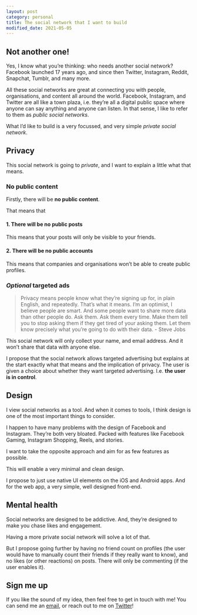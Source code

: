 ```yaml
---
layout: post
category: personal
title: The social network that I want to build
modified_date: 2021-05-05
---
```


## Not another one!
Yes, I know what you’re thinking: who needs another social network? Facebook launched 17 years ago, and since then Twitter, Instagram, Reddit, Snapchat, Tumblr, and many more.

All these social networks are great at connecting you with people, organisations, and content all around the world. Facebook, Instagram, and Twitter are all like a town plaza, i.e. they’re all a digital public space where anyone can say anything and anyone can listen. In that sense, I like to refer to them as *public social networks*.

What I’d like to build is a very focussed, and very simple *private social network*.

## Privacy
This social network is going to *private*, and I want to explain a little what that means.

### No public content
Firstly, there will be **no public content**.

That means that

#### 1. There will be no public posts
   
This means that your posts will only be visible to your friends.

#### 2. There will be no public accounts
   
This means that companies and organisations won’t be able to create public profiles.

### _Optional_ targeted ads
> Privacy means people know what they’re signing up for, in plain English, and repeatedly. That’s what it means. I’m an optimist, I believe people are smart. And some people want to share more data than other people do. Ask them. Ask them every time. Make them tell you to stop asking them if they get tired of your asking them. Let them know precisely what you’re going to do with their data. - Steve Jobs

This social network will only collect your name, and email address. And it won’t share that data with anyone else.

I propose that the social network allows targeted advertising but explains at the start exactly what that means and the implication of privacy. The user is given a choice about whether they want targeted advertising. I.e. **the user is in control**.

## Design
I view social networks as a tool. And when it comes to tools, I think design is one of the most important things to consider.

I happen to have many problems with the design of Facebook and Instagram. They’re both very bloated. Packed with features like Facebook Gaming, Instagram Shopping, Reels, and stories.

I want to take the opposite approach and aim for as few features as possible.

This will enable a very minimal and clean design.

I propose to just use native UI elements on the iOS and Android apps. And for the web app, a very simple, well designed front-end.

## Mental health
Social networks are designed to be addictive. And, they’re designed to make you chase likes and engagement.

Having a more private social network will solve a lot of that.

But I propose going further by having no friend count on profiles (the user would have to manually count their friends if they really want to know),  and no likes (or other reactions) on posts. There will only be commenting (if the user enables it).

## Sign me up
If you like the sound of my idea, then feel free to get in touch with me! You can send me an [email](george@gsbaker.uk), or reach out to me on [Twitter](https://www.twitter.com/gsbaker_)!